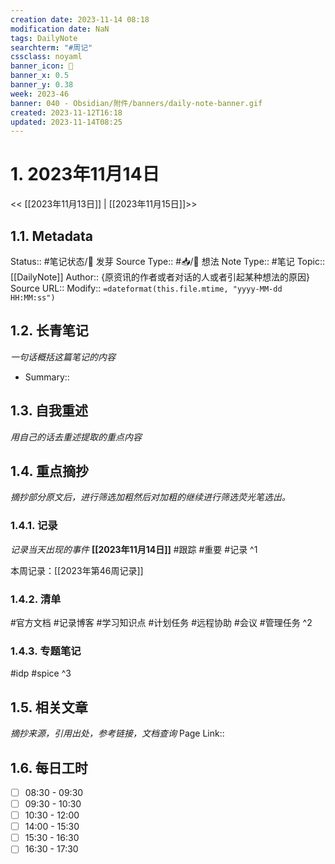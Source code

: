 ```yaml
---
creation date: 2023-11-14 08:18
modification date: NaN
tags: DailyNote
searchterm: "#周记"
cssclass: noyaml
banner_icon: 💌
banner_x: 0.5
banner_y: 0.38
week: 2023-46
banner: 040 - Obsidian/附件/banners/daily-note-banner.gif
created: 2023-11-12T16:18
updated: 2023-11-14T08:25
---
```


# 1. 2023年11月14日

<< [[2023年11月13日]] | [[2023年11月15日]]>>

## 1.1. Metadata

Status:: #笔记状态/🌱 发芽
Source Type:: #📥/💭 想法 
Note Type:: #笔记
Topic:: [[DailyNote]]
Author:: {原资讯的作者或者对话的人或者引起某种想法的原因}
Source URL::
Modify:: `=dateformat(this.file.mtime, "yyyy-MM-dd HH:MM:ss")`

## 1.2. 长青笔记

_一句话概括这篇笔记的内容_

- Summary::

## 1.3. 自我重述

_用自己的话去重述提取的重点内容_

## 1.4. 重点摘抄

_摘抄部分原文后，进行筛选加粗然后对加粗的继续进行筛选荧光笔选出。_

### 1.4.1. 记录
_记录当天出现的事件_
**[[2023年11月14日]]** 
#跟踪 
#重要 
#记录
^1

本周记录：[[2023年第46周记录]]

### 1.4.2. 清单

#官方文档 
#记录博客
#学习知识点
#计划任务
#远程协助
#会议 
#管理任务
^2

### 1.4.3. 专题笔记

#idp
#spice
^3

## 1.5. 相关文章

_摘抄来源，引用出处，参考链接，文档查询_
Page Link::

## 1.6. 每日工时
- [ ] 08:30 - 09:30 
- [ ] 09:30 - 10:30
- [ ] 10:30 - 12:00
- [ ] 14:00 - 15:30
- [ ] 15:30 - 16:30
- [ ] 16:30 - 17:30